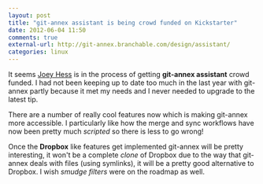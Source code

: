 ```yaml
---
layout: post
title: "git-annex assistant is being crowd funded on Kickstarter"
date: 2012-06-04 11:50
comments: true
external-url: http://git-annex.branchable.com/design/assistant/
categories: linux
---
```


It seems [Joey Hess](http://kitenet.net/~joey/) is in the process of
getting __git-annex assistant__ crowd funded. I had not been keeping
up to date too much in the last year with git-annex partly because it
met my needs and I never needed to upgrade to the latest tip.

There are a number of really cool features now which is making
git-annex more accessible. I particularly like how the merge and sync
workflows have now been pretty much _scripted_ so there is less to go
wrong!

Once the __Dropbox__ like features get implemented git-annex will be
pretty interesting, it won't be a complete _clone_ of Dropbox due to
the way that git-annex deals with files (using symlinks), it will be a
pretty good alternative to Dropbox. I wish _smudge filters_ were on
the roadmap as well.
